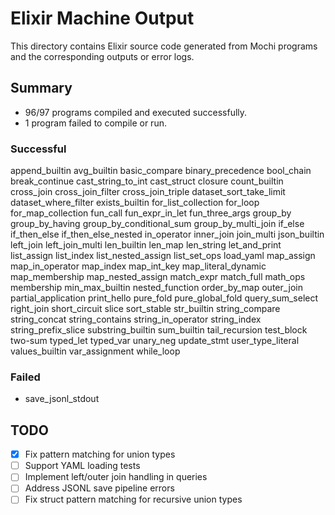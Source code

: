 # Elixir Machine Output

This directory contains Elixir source code generated from Mochi programs and the corresponding outputs or error logs.

## Summary

 - 96/97 programs compiled and executed successfully.
 - 1 program failed to compile or run.

### Successful
append_builtin
avg_builtin
basic_compare
binary_precedence
bool_chain
break_continue
cast_string_to_int
cast_struct
closure
count_builtin
cross_join
cross_join_filter
cross_join_triple
dataset_sort_take_limit
dataset_where_filter
exists_builtin
for_list_collection
for_loop
for_map_collection
fun_call
fun_expr_in_let
fun_three_args
group_by
group_by_having
group_by_conditional_sum
group_by_multi_join
if_else
if_then_else
if_then_else_nested
in_operator
inner_join
join_multi
json_builtin
left_join
left_join_multi
len_builtin
len_map
len_string
let_and_print
list_assign
list_index
list_nested_assign
list_set_ops
load_yaml
map_assign
map_in_operator
map_index
map_int_key
map_literal_dynamic
map_membership
map_nested_assign
match_expr
match_full
math_ops
membership
min_max_builtin
nested_function
order_by_map
outer_join
partial_application
print_hello
pure_fold
pure_global_fold
query_sum_select
right_join
short_circuit
slice
sort_stable
str_builtin
string_compare
string_concat
string_contains
string_in_operator
string_index
string_prefix_slice
substring_builtin
sum_builtin
tail_recursion
test_block
two-sum
typed_let
typed_var
unary_neg
update_stmt
user_type_literal
values_builtin
var_assignment
while_loop

### Failed
- save_jsonl_stdout

## TODO
- [x] Fix pattern matching for union types
- [ ] Support YAML loading tests
- [ ] Implement left/outer join handling in queries
- [ ] Address JSONL save pipeline errors
- [ ] Fix struct pattern matching for recursive union types
